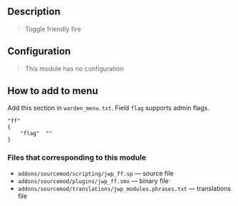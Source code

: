 ## Description
>Toggle friendly fire

## Configuration
>This module has no configuration

## How to add to menu
Add this section in `warden_menu.txt`. Field `flag` supports admin flags.
```
"ff"
{
	"flag"	""
}
```

### Files that corresponding to this module
- `addons/sourcemod/scripting/jwp_ff.sp` — source file
- `addons/sourcemod/plugins/jwp_ff.smx` — binary file
- `addons/sourcemod/translations/jwp_modules.phrases.txt` — translations file